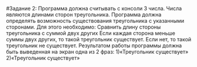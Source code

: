 #Задание 2:                                                                                         <dr/>
Программа должна считывать с консоли 3 числа.                                                       <dr/>
Числа являются длинами сторон треугольника.                                                         <dr/>
Программа должна определять возможность существования треугольника с указанными сторонами.          <dr/>
Для этого необходимо:                                                                               <dr/>
Сравнить длину стороны треугольника с суммой двух других                                            <dr/>
Если каждая сторона меньше суммы двух других, то такой треугольник существует.                      <dr/>
Если нет, то такой треугольник не существует.                                                       <dr/>
Результатом работы программы должна быть выведенная на экран одна из 2 фраз:                        <dr/>
1)«Треугольник существует»                                                                          <dr/>
2)«Треугольник существует»                                                                          <dr/>
                                                                                                    <dr/>